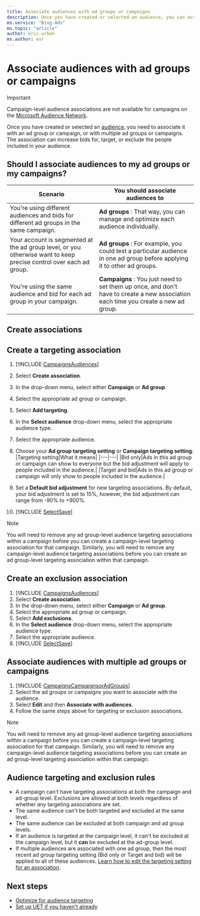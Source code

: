 ```yaml
---
title: Associate audiences with ad groups or campaigns
description: Once you have created or selected an audience, you can associate it with one or more ad groups or campaigns.
ms.service: "Bing-Ads"
ms.topic: "article"
author: eric-urban
ms.author: eur
---
```


# Associate audiences with ad groups or campaigns

> [!IMPORTANT]
> Campaign-level audience associations are not available for campaigns on the [Microsoft Audience Network](./hlp_BA_CONC_AboutMSAN.md).

Once you have created or selected an [audience](./hlp_BA_CONC_Audiences_Options.md), you need to associate it with an ad group or campaign, or with multiple ad groups or campaigns. The association can increase bids for, target, or exclude the people included in your audience.

## Should I associate audiences to my ad groups or my campaigns?

|Scenario|You should associate audiences to|
|---|---|
|You're using different audiences and bids for different ad groups in the same campaign.|**Ad groups** : That way, you can manage and optimize each audience individually.|
|Your account is segmented at the ad group level, or you otherwise want to keep precise control over each ad group.|**Ad groups** : For example, you could test a particular audience in one ad group  before applying it to other ad groups.|
|You're using the same audience and bid for each ad group in your campaign.|**Campaigns** : You just need to set them up once, and don't have to create a new association each time you create a new ad group.|

## Create associations

## Create a targeting association
1. [!INCLUDE [CampaignsAudiences](./includes/CampaignsAudiences.md)]
1. Select **Create association**.
1. In the drop-down menu, select either **Campaign** or **Ad group**.
1. Select the appropriate ad group or campaign.
1. Select **Add targeting**.
1. In the **Select audience** drop-down menu, select the appropriate audience type.
1. Select the appropriate audience.
1. Choose your **Ad group targeting setting** or **Campaign targeting setting**:
|Targeting setting|What it means|
|---|---|
|Bid only|Ads in this ad group or campaign can show to everyone but the bid adjustment will apply to people included in the audience.|
|Target and bid|Ads in this ad group or campaign will only show to people included in the audience.|

1. Set a **Default bid adjustment** for new targeting associations. By default, your bid adjustment is set to 15%, however, the bid adjustment can range from -90% to +900%.
1. [!INCLUDE [SelectSave](./includes/SelectSave.md)]

> [!NOTE]
> You will need to remove any ad group-level audience targeting associations within a campaign before you can create a campaign-level targeting association for that campaign.
> Similarly, you will need to remove any campaign-level audience targeting associations before you can create an ad group-level targeting association within that campaign.

## Create an exclusion association
1. [!INCLUDE [CampaignsAudiences](./includes/CampaignsAudiences.md)]
1. Select **Create association**.
1. In the drop-down menu, select either **Campaign** or **Ad group**.
1. Select the appropriate ad group or campaign.
1. Select **Add exclusions**.
1. In the **Select audience** drop-down menu, select the appropriate audience type.
1. Select the appropriate audience.
1. [!INCLUDE [SelectSave](./includes/SelectSave.md)]

## Associate audiences with multiple ad groups or campaigns
1. [!INCLUDE [CampaignsCampaignsorAdGroups](./includes/CampaignsCampaignsorAdGroups.md)]
1. Select the ad groups or campaigns you want to associate with the audience.
1. Select **Edit** and then **Associate with audiences**.
1. Follow the same steps above for targeting or exclusion associations.

> [!NOTE]
> You will need to remove any ad group-level audience targeting associations within a campaign before you can create a campaign-level targeting association for that campaign.
> Similarly, you will need to remove any campaign-level audience targeting associations before you can create an ad group-level targeting association within that campaign.

 
## Audience targeting and exclusion rules

- A campaign can't have targeting associations at both the campaign and ad-group level. Exclusions are allowed at both levels regardless of whether any targeting associations are set.
- The same audience can't be both targeted and excluded at the same level.
- The same audience can be excluded at both campaign and ad group levels.
- If an audience is targeted at the campaign level, it can't be excluded at the campaign level, but it **can** be excluded at the ad-group level.
- If multiple audiences are associated with one ad group, then the most recent ad group targeting setting (Bid only or Target and bid) will be applied to all of these audiences. [Learn how to edit the targeting setting for an association](./hlp_BA_CONC_Audiences_TargetSettings.md).

## Next steps

- [Optimize for audience targeting](./hlp_BA_CONC_Audiences_Optimize.md)
- [Set up UET if you haven't already](./hlp_BA_CONC_UET_Setup_Master.md)


